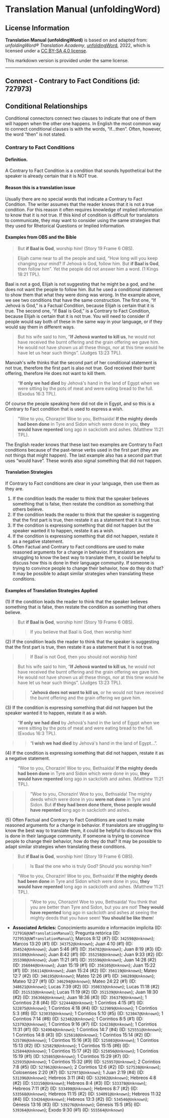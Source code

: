 # Translation Manual (unfoldingWord)

## License Information

**Translation Manual (unfoldingWord)** is based on and adapted from: _unfoldingWord® Translation Academy_, [unfoldingWord](https://unfoldingword.org/utw), 2022, which is licensed under a [CC BY-SA 4.0 license](https://creativecommons.org/licenses/by-sa/4.0/legalcode.en).

This markdown version is provided under the same license.



--------------------------------

## Connect - Contrary to Fact Conditions (id: 727973)

Conditional Relationships
-------------------------

Conditional connectors connect two clauses to indicate that one of them will happen when the other one happens. In English the most common way to connect conditional clauses is with the words, “if…then”. Often, however, the word “then” is not stated.

### Contrary to Fact Conditions

#### Definition.

A Contrary to Fact Condition is a condition that sounds hypothetical but the speaker is already certain that it is NOT true.

#### Reason this is a translation issue

Usually there are no special words that indicate a Contrary to Fact Condition. The writer assumes that the reader knows that it is not a true condition. For this reason it often requires knowledge of implied information to know that it is not true. If this kind of condition is difficult for translators to communicate, they may want to consider using the same strategies that they used for Rhetorical Questions or Implied Information.

#### Examples from OBS and the Bible

> But **if Baal is God**, worship him! (Story 19 Frame 6 OBS).

> Elijah came near to all the people and said, “How long will you keep changing your mind? If Jehová is God, follow him. But **if Baal is God**, then follow him”. Yet the people did not answer him a word. (1 Kings 18:21 TPL).

Baal is not a god, Elijah is not suggesting that he might be a god, and he does not want the people to follow him. But he used a conditional statement to show them that what they were doing was wrong. In the example above, we see two conditions that have the same construction. The first one, “If Jehová is God,” is a Factual Condition, because Elijah is certain that it is true. The second one, “if Baal is God,” is a Contrary to Fact Condition, because Elijah is certain that it is not true. You will need to consider if people would say both of these in the same way in your language, or if they would say them in different ways.

> But his wife said to him, “**If Jehová wanted to kill us**, he would not have received the burnt offering and the grain offering we gave him. He would not have shown us all these things, nor at this time would he have let us hear such things”. (Judges 13:23 TPL).

Manoah's wife thinks that the second part of her conditional statement is not true, therefore the first part is also not true. God received their burnt offering, therefore He does not want to kill them.

> “**If only we had died** by Jehová's hand in the land of Egypt when we were sitting by the pots of meat and were eating bread to the full. (Exodus 16:3 TPL).

Of course the people speaking here did not die in Egypt, and so this is a Contrary to Fact condition that is used to express a wish.

> ”Woe to you, Chorazin! Woe to you, Bethsaida! **If the mighty deeds had been done** in Tyre and Sidon which were done in you, **they would have repented** long ago in sackcloth and ashes. (Matthew 11:21 TPL).

The English reader knows that these last two examples are Contrary to Fact conditions because of the past\-tense verbs used in the first part (they are not things that might happen). The last example also has a second part that uses “would have”. These words also signal something that did not happen.

#### Translation Strategies

If Contrary to Fact conditions are clear in your language, then use them as they are.

1. If the condition leads the reader to think that the speaker believes something that is false, then restate the condition as something that others believe.
2. If the condition leads the reader to think that the speaker is suggesting that the first part is true, then restate it as a statement that it is not true.
3. If the condition is expressing something that did not happen but the speaker wanted it to happen, restate it as a wish.
4. If the condition is expressing something that did not happen, restate it as a negative statement.
5. Often Factual and Contrary to Fact conditions are used to make reasoned arguments for a change in behavior. If translators are struggling to know the best way to translate them, it could be helpful to discuss how this is done in their language community. If someone is trying to convince people to change their behavior, how do they do that? It may be possible to adapt similar strategies when translating these conditions.

#### Examples of Translation Strategies Applied

(1\) If the condition leads the reader to think that the speaker believes something that is false, then restate the condition as something that others believe.

> But **if Baal is God**, worship him! (Story 19 Frame 6 OBS).

> > If you believe that Baal is God, then worship him!

(2\) If the condition leads the reader to think that the speaker is suggesting that the first part is true, then restate it as a statement that it is not true.

> > If Baal is not God, then you should not worship him!

> But his wife said to him, “**If Jehová wanted to kill us**, he would not have received the burnt offering and the grain offering we gave him. He would not have shown us all these things, nor at this time would he have let us hear such things”. (Judges 13:23 TPL).

> > “**Jehová does not want to kill us**, or he would not have received the burnt offering and the grain offering we gave him.

(3\) If the condition is expressing something that did not happen but the speaker wanted it to happen, restate it as a wish.

> ”**If only we had died** by Jehová's hand in the land of Egypt when we were sitting by the pots of meat and were eating bread to the full. (Exodus 16:3 TPL).

> > “**I wish we had died** by Jehová's hand in the land of Egypt…”.

(4\) If the condition is expressing something that did not happen, restate it as a negative statement.

> “Woe to you, Chorazin! Woe to you, Bethsaida! **If the mighty deeds had been done** in Tyre and Sidon which were done in you, **they would have repented** long ago in sackcloth and ashes. (Matthew 11:21 TPL).

> > ”Woe to you, Chorazin! Woe to you, Bethsaida! The mighty deeds which were done in you **were not done** in Tyre and Sidon. But **if they had been done there, those people would have repented** long ago in sackcloth and ashes.

(5\) Often Factual and Contrary to Fact Conditions are used to make reasoned arguments for a change in behavior. If translators are struggling to know the best way to translate them, it could be helpful to discuss how this is done in their language community. If someone is trying to convince people to change their behavior, how do they do that? It may be possible to adapt similar strategies when translating these conditions.

> But **if Baal is God**, worship him! (Story 19 Frame 6 OBS).

> > Is Baal the one who is truly God? Should you worship him?

> “Woe to you, Chorazin! Woe to you, Bethsaida! **If the mighty deeds had been done** in Tyre and Sidon which were done in you, **they would have repented** long ago in sackcloth and ashes. (Matthew 11:21 TPL).

> > ”Woe to you, Chorazin! Woe to you, Bethsaida! You think that you are better than Tyre and Sidon, but you are not! **They would have repented** long ago in sackcloth and ashes at seeing the mighty deeds that you have seen! **You should be like them**!

* **Associated Articles:** Conocimiento asumido e información implícita (ID: `727916@UWTranslationManual`); Pregunta retórica (ID: `727953@UWTranslationManual`); Marcos 8:12 (#7) (ID: `342598@Unknown`); Marcos 13:20 (#1) (ID: `343752@Unknown`); Juan 4:10 (#1) (ID: `354524@Unknown`); Juan 5:46 (#1) (ID: `354782@Unknown`); Juan 8:19 (#3) (ID: `355189@Unknown`); Juan 8:42 (#1) (ID: `355258@Unknown`); Juan 9:33 (#2) (ID: `355390@Unknown`); Juan 11:21 (#1) (ID: `355596@Unknown`); Juan 14:28 (#2) (ID: `356044@Unknown`); Juan 15:19 (#1) (ID: `356105@Unknown`); Juan 15:22 (#1) (ID: `356114@Unknown`); Juan 15:24 (#2) (ID: `356119@Unknown`); Mateo 12:7 (#2) (ID: `346195@Unknown`); Mateo 12:26 (#1) (ID: `346289@Unknown`); Mateo 12:27 (#1) (ID: `346294@Unknown`); Mateo 24:22 (#1) (ID: `348621@Unknown`); Lucas 7:39 (#2) (ID: `350833@Unknown`); Lucas 11:18 (#2) (ID: `351533@Unknown`); Lucas 11:19 (#2) (ID: `351539@Unknown`); Juan 18:30 (#2) (ID: `356366@Unknown`); Juan 18:36 (#3) (ID: `356379@Unknown`); 1 Corintios 2:8 (#4) (ID: `522444@Unknown`); 1 Corintios 4:15 (#1) (ID: `522875@Unknown`); 1 Corintios 4:18 (#4) (ID: `522909@Unknown`); 1 Corintios 5:3 (#8) (ID: `523035@Unknown`); 1 Corintios 5:10 (#5) (ID: `523047@Unknown`); 1 Corintios 7:14 (#6) (ID: `523482@Unknown`); 1 Corintios 8:5 (#1) (ID: `523792@Unknown`); 1 Corintios 9:16 (#7) (ID: `524238@Unknown`); 1 Corintios 11:31 (#1) (ID: `524904@Unknown`); 1 Corintios 14:7 (#4) (ID: `525551@Unknown`); 1 Corintios 14:8 (#3) (ID: `525618@Unknown`); 1 Corintios 15:14 (#2) (ID: `525786@Unknown`); 1 Corintios 15:16 (#3) (ID: `525803@Unknown`); 1 Corintios 15:13 (#2) (ID: `525829@Unknown`); 1 Corintios 15:15 (#6) (ID: `525844@Unknown`); 1 Corintios 15:17 (#2) (ID: `525856@Unknown`); 1 Corintios 15:19 (#1) (ID: `525865@Unknown`); 1 Corintios 15:29 (#7) (ID: `525935@Unknown`); 1 Corintios 15:32 (#9) (ID: `525957@Unknown`); 2 Corintios 7:8 (#5) (ID: `527062@Unknown`); 2 Corintios 12:6 (#2) (ID: `527538@Unknown`); Colosenses 2:20 (#7) (ID: `527973@Unknown`); 1 Juan 2:19 (#4) (ID: `531396@Unknown`); Hebreos 3:11 (#4) (ID: `532902@Unknown`); Hebreos 4:8 (#2) (ID: `533150@Unknown`); Hebreos 8:4 (#3) (ID: `533378@Unknown`); Hebreos 7:11 (#2) (ID: `533490@Unknown`); Hebreos 8:7 (#2) (ID: `533568@Unknown`); Hebreos 11:15 (#2) (ID: `534091@Unknown`); Hebreos 11:32 (#4) (ID: `534264@Unknown`); Hebreos 13:3 (#2) (ID: `534546@Unknown`); Génesis 13:16 (#3) (ID: `539276@Unknown`); Génesis 15:5 (#5) (ID: `539364@Unknown`); Éxodo 9:30 (#1) (ID: `555564@Unknown`)

